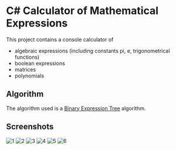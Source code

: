 # C# Calculator of Mathematical Expressions
This project contains a console calculator of 
- algebraic expressions (including constants pi, e, trigonometrical functions)
- boolean expressions
- matrices 
- polynomials

## Algorithm
The algorithm used is a [Binary Expression Tree](https://en.wikipedia.org/wiki/Binary_expression_tree) algorithm.

## Screenshots 
![1]("1.png")
![2]("2.png")
![3]("3.png")
![4]("4.png")
![5]("5.png")
![6]("6.png")

